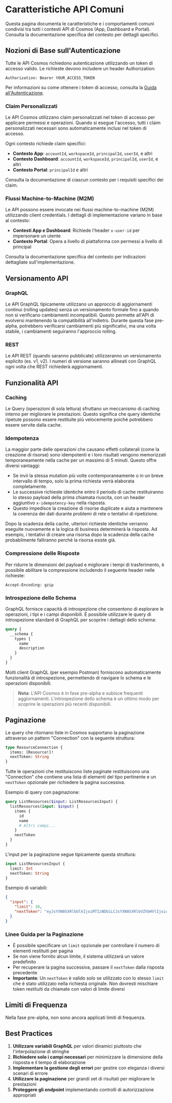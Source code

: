 # Caratteristiche API Comuni

Questa pagina documenta le caratteristiche e i comportamenti comuni condivisi tra tutti i contesti API di Cosmos (App, Dashboard e Portal). Consulta la documentazione specifica del contesto per dettagli specifici.

## Nozioni di Base sull'Autenticazione

Tutte le API Cosmos richiedono autenticazione utilizzando un token di accesso valido. Le richieste devono includere un header Authorization:

```
Authorization: Bearer YOUR_ACCESS_TOKEN
```

Per informazioni su come ottenere i token di accesso, consulta la [Guida all'Autenticazione](../guide/autenticazione.md).

### Claim Personalizzati

Le API Cosmos utilizzano claim personalizzati nel token di accesso per applicare permessi e operazioni. Quando si esegue l'accesso, tutti i claim personalizzati necessari sono automaticamente inclusi nel token di accesso.

Ogni contesto richiede claim specifici:
- **Contesto App**: `accountId`, `workspaceId`, `principalId`, `userId`, e altri
- **Contesto Dashboard**: `accountId`, `workspaceId`, `principalId`, `userId`, e altri
- **Contesto Portal**: `principalId` e altri

Consulta la documentazione di ciascun contesto per i requisiti specifici dei claim.

### Flussi Machine-to-Machine (M2M)

Le API possono essere invocate nei flussi machine-to-machine (M2M) utilizzando client credentials. I dettagli di implementazione variano in base al contesto:

- **Contesti App e Dashboard**: Richiede l'header `x-user-id` per impersonare un utente
- **Contesto Portal**: Opera a livello di piattaforma con permessi a livello di principal

Consulta la documentazione specifica del contesto per indicazioni dettagliate sull'implementazione.

## Versionamento API

### GraphQL

Le API GraphQL tipicamente utilizzano un approccio di aggiornamenti continui (rolling updates) senza un versionamento formale fino a quando non si verificano cambiamenti incompatibili. Questo permette all'API di evolversi mantenendo la compatibilità all'indietro. Durante questa fase pre-alpha, potrebbero verificarsi cambiamenti più significativi, ma una volta stabile, i cambiamenti seguiranno l'approccio rolling.

### REST

Le API REST (quando saranno pubblicate) utilizzeranno un versionamento esplicito (es. v1, v2). I numeri di versione saranno allineati con GraphQL ogni volta che REST richiederà aggiornamenti.

## Funzionalità API

### Caching

Le Query (operazioni di sola lettura) sfruttano un meccanismo di caching interno per migliorare le prestazioni. Questo significa che query identiche ripetute possono essere restituite più velocemente poiché potrebbero essere servite dalla cache.

### Idempotenza

La maggior parte delle operazioni che causano effetti collaterali (come la creazione di risorse) sono idempotenti e i loro risultati vengono memorizzati temporaneamente nella cache per un massimo di 5 minuti. Questo offre diversi vantaggi:

- Se invii la stessa mutation più volte contemporaneamente o in un breve intervallo di tempo, solo la prima richiesta verrà elaborata completamente.
- Le successive richieste identiche entro il periodo di cache restituiranno lo stesso payload della prima chiamata riuscita, con un header aggiuntivo `x-idempotency-key` nella risposta.
- Questo impedisce la creazione di risorse duplicate e aiuta a mantenere la coerenza dei dati durante problemi di rete o tentativi di ripetizione.

Dopo la scadenza della cache, ulteriori richieste identiche verranno eseguite nuovamente e la logica di business determinerà la risposta. Ad esempio, i tentativi di creare una risorsa dopo la scadenza della cache probabilmente falliranno perché la risorsa esiste già.

### Compressione delle Risposte

Per ridurre le dimensioni del payload e migliorare i tempi di trasferimento, è possibile abilitare la compressione includendo il seguente header nelle richieste:

```
Accept-Encoding: gzip
```

### Introspezione dello Schema

GraphQL fornisce capacità di introspezione che consentono di esplorare le operazioni, i tipi e i campi disponibili. È possibile utilizzare le query di introspezione standard di GraphQL per scoprire i dettagli dello schema:

```graphql
query {
  __schema {
    types {
      name
      description
    }
  }
}
```

Molti client GraphQL (per esempio Postman) forniscono automaticamente funzionalità di introspezione, permettendo di navigare lo schema e le operazioni disponibili.

> **Nota**: L'API Cosmos è in fase pre-alpha e subisce frequenti aggiornamenti. L'introspezione dello schema è un ottimo modo per scoprire le operazioni più recenti disponibili.

## Paginazione

Le query che ritornano liste in Cosmos supportano la paginazione attraverso un pattern "Connection" con la seguente struttura:

```graphql
type ResourceConnection {
  items: [Resource!]!
  nextToken: String
}
```

Tutte le operazioni che restituiscono liste paginate restituiscono una "Connection" che contiene una lista di elementi del tipo pertinente e un `nextToken` opzionale per richiedere la pagina successiva.

Esempio di query con paginazione:

```graphql
query ListResources($input: ListResourcesInput) {
  listResources(input: $input) {
    items {
      id
      name
      # Altri campi...
    }
    nextToken
  }
}
```

L'input per la paginazione segue tipicamente questa struttura:

```graphql
input ListResourcesInput {
  limit: Int
  nextToken: String
}
```

Esempio di variabili:

```json
{
  "input": {
    "limit": 10,
    "nextToken": "eyJsYXN0SXRlbUlkIjoiMTIzNDUiLCJsYXN0SXRlbVZhbHVlIjoidGVzdCJ9"
  }
}
```

### Linee Guida per la Paginazione

- È possibile specificare un `limit` opzionale per controllare il numero di elementi restituiti per pagina
- Se non viene fornito alcun limite, il sistema utilizzerà un valore predefinito
- Per recuperare la pagina successiva, passare il `nextToken` dalla risposta precedente
- **Importante**: Un `nextToken` è valido solo se utilizzato con lo stesso `limit` che è stato utilizzato nella richiesta originale. Non dovresti mischiare token restituiti da chiamate con valori di limite diversi

## Limiti di Frequenza

Nella fase pre-alpha, non sono ancora applicati limiti di frequenza.

## Best Practices

1. **Utilizzare variabili GraphQL** per valori dinamici piuttosto che l'interpolazione di stringhe
2. **Richiedere solo i campi necessari** per minimizzare la dimensione della risposta e il tempo di elaborazione
3. **Implementare la gestione degli errori** per gestire con eleganza i diversi scenari di errore
4. **Utilizzare la paginazione** per grandi set di risultati per migliorare le prestazioni
5. **Proteggere gli endpoint** implementando controlli di autorizzazione appropriati

